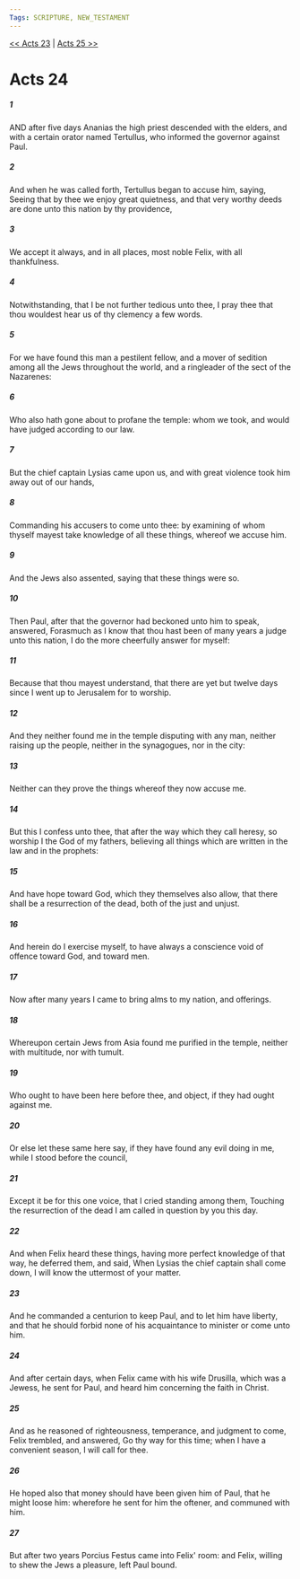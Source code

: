 ```yaml
---
Tags: SCRIPTURE, NEW_TESTAMENT
---
```


[<< Acts 23](NEW_TESTAMENT/05_Acts/Acts_23.md) | [Acts 25 >>](NEW_TESTAMENT/05_Acts/Acts_25.md)

# Acts 24

##### 1
 AND after five days Ananias the high priest descended with the elders, and with a certain orator named Tertullus, who informed the governor against Paul.
##### 2
 And when he was called forth, Tertullus began to accuse him, saying, Seeing that by thee we enjoy great quietness, and that very worthy deeds are done unto this nation by thy providence,
##### 3
 We accept it always, and in all places, most noble Felix, with all thankfulness.
##### 4
 Notwithstanding, that I be not further tedious unto thee, I pray thee that thou wouldest hear us of thy clemency a few words.
##### 5
 For we have found this man a pestilent fellow, and a mover of sedition among all the Jews throughout the world, and a ringleader of the sect of the Nazarenes:
##### 6
 Who also hath gone about to profane the temple: whom we took, and would have judged according to our law.
##### 7
 But the chief captain Lysias came upon us, and with great violence took him away out of our hands,
##### 8
 Commanding his accusers to come unto thee: by examining of whom thyself mayest take knowledge of all these things, whereof we accuse him.
##### 9
 And the Jews also assented, saying that these things were so.
##### 10
 Then Paul, after that the governor had beckoned unto him to speak, answered, Forasmuch as I know that thou hast been of many years a judge unto this nation, I do the more cheerfully answer for myself:
##### 11
 Because that thou mayest understand, that there are yet but twelve days since I went up to Jerusalem for to worship.
##### 12
 And they neither found me in the temple disputing with any man, neither raising up the people, neither in the synagogues, nor in the city:
##### 13
 Neither can they prove the things whereof they now accuse me.
##### 14
 But this I confess unto thee, that after the way which they call heresy, so worship I the God of my fathers, believing all things which are written in the law and in the prophets:
##### 15
 And have hope toward God, which they themselves also allow, that there shall be a resurrection of the dead, both of the just and unjust.
##### 16
 And herein do I exercise myself, to have always a conscience void of offence toward God, and toward men.
##### 17
 Now after many years I came to bring alms to my nation, and offerings.
##### 18
 Whereupon certain Jews from Asia found me purified in the temple, neither with multitude, nor with tumult.
##### 19
 Who ought to have been here before thee, and object, if they had ought against me.
##### 20
 Or else let these same here say, if they have found any evil doing in me, while I stood before the council,
##### 21
 Except it be for this one voice, that I cried standing among them, Touching the resurrection of the dead I am called in question by you this day.
##### 22
 And when Felix heard these things, having more perfect knowledge of that way, he deferred them, and said, When Lysias the chief captain shall come down, I will know the uttermost of your matter.
##### 23
 And he commanded a centurion to keep Paul, and to let him have liberty, and that he should forbid none of his acquaintance to minister or come unto him.
##### 24
 And after certain days, when Felix came with his wife Drusilla, which was a Jewess, he sent for Paul, and heard him concerning the faith in Christ.
##### 25
 And as he reasoned of righteousness, temperance, and judgment to come, Felix trembled, and answered, Go thy way for this time; when I have a convenient season, I will call for thee.
##### 26
 He hoped also that money should have been given him of Paul, that he might loose him: wherefore he sent for him the oftener, and communed with him.
##### 27
 But after two years Porcius Festus came into Felix' room: and Felix, willing to shew the Jews a pleasure, left Paul bound.
